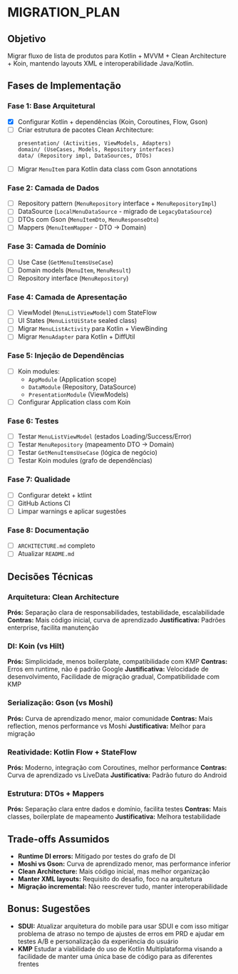 # MIGRATION_PLAN

## Objetivo
Migrar fluxo de lista de produtos para Kotlin + MVVM + Clean Architecture + Koin, mantendo layouts XML e interoperabilidade Java/Kotlin.

## Fases de Implementação

### Fase 1: Base Arquitetural
- [x] Configurar Kotlin + dependências (Koin, Coroutines, Flow, Gson)
- [ ] Criar estrutura de pacotes Clean Architecture:
  ```
  presentation/ (Activities, ViewModels, Adapters)
  domain/ (UseCases, Models, Repository interfaces)
  data/ (Repository impl, DataSources, DTOs)
  ```
- [ ] Migrar `MenuItem` para Kotlin data class com Gson annotations

### Fase 2: Camada de Dados
- [ ] Repository pattern (`MenuRepository` interface + `MenuRepositoryImpl`)
- [ ] DataSource (`LocalMenuDataSource` - migrado de `LegacyDataSource`)
- [ ] DTOs com Gson (`MenuItemDto`, `MenuResponseDto`)
- [ ] Mappers (`MenuItemMapper` - DTO -> Domain)

### Fase 3: Camada de Domínio
- [ ] Use Case (`GetMenuItemsUseCase`)
- [ ] Domain models (`MenuItem`, `MenuResult`)
- [ ] Repository interface (`MenuRepository`)

### Fase 4: Camada de Apresentação
- [ ] ViewModel (`MenuListViewModel`) com StateFlow
- [ ] UI States (`MenuListUiState` sealed class)
- [ ] Migrar `MenuListActivity` para Kotlin + ViewBinding
- [ ] Migrar `MenuAdapter` para Kotlin + DiffUtil

### Fase 5: Injeção de Dependências
- [ ] Koin modules:
  - `AppModule` (Application scope)
  - `DataModule` (Repository, DataSource)
  - `PresentationModule` (ViewModels)
- [ ] Configurar Application class com Koin

### Fase 6: Testes
- [ ] Testar `MenuListViewModel` (estados Loading/Success/Error)
- [ ] Testar `MenuRepository` (mapeamento DTO -> Domain)
- [ ] Testar `GetMenuItemsUseCase` (lógica de negócio)
- [ ] Testar Koin modules (grafo de dependências)

### Fase 7: Qualidade
- [ ] Configurar detekt + ktlint
- [ ] GitHub Actions CI
- [ ] Limpar warnings e aplicar sugestões

### Fase 8: Documentação
- [ ] `ARCHITECTURE.md` completo
- [ ] Atualizar `README.md`

## Decisões Técnicas

### Arquitetura: Clean Architecture
**Prós:** Separação clara de responsabilidades, testabilidade, escalabilidade
**Contras:** Mais código inicial, curva de aprendizado
**Justificativa:** Padrões enterprise, facilita manutenção

### DI: Koin (vs Hilt)
**Prós:** Simplicidade, menos boilerplate, compatibilidade com KMP
**Contras:** Erros em runtime, não é padrão Google
**Justificativa:** Velocidade de desenvolvimento, Facilidade de migração gradual, Compatibilidade com KMP

### Serialização: Gson (vs Moshi)
**Prós:** Curva de aprendizado menor, maior comunidade
**Contras:** Mais reflection, menos performance vs Moshi
**Justificativa:** Melhor para migração

### Reatividade: Kotlin Flow + StateFlow
**Prós:** Moderno, integração com Coroutines, melhor performance
**Contras:** Curva de aprendizado vs LiveData
**Justificativa:** Padrão futuro do Android

### Estrutura: DTOs + Mappers
**Prós:** Separação clara entre dados e domínio, facilita testes
**Contras:** Mais classes, boilerplate de mapeamento
**Justificativa:** Melhora testabilidade

## Trade-offs Assumidos
- **Runtime DI errors:** Mitigado por testes do grafo de DI
- **Moshi vs Gson:** Curva de aprendizado menor, mas performance inferior
- **Clean Architecture:** Mais código inicial, mas melhor organização
- **Manter XML layouts:** Requisito do desafio, foco na arquitetura
- **Migração incremental:** Não reescrever tudo, manter interoperabilidade

## Bonus: Sugestões
- **SDUI:** Atualizar arquitetura do mobile para usar SDUI e com isso mitigar problema de atraso no tempo de ajustes de erros em PRD e ajudar em testes A/B e personalização da experiência do usuário
- **KMP** Estudar a viabilidade do uso de Kotlin Multiplataforma visando a facilidade de manter uma única base de código para as diferentes frentes